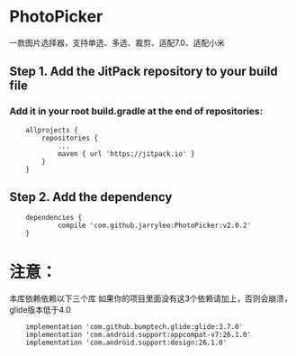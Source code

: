 # PhotoPicker
一款图片选择器，支持单选、多选、裁剪、适配7.0、适配小米

## Step 1. Add the JitPack repository to your build file

### Add it in your root build.gradle at the end of repositories:
```
	allprojects {
		repositories {
			...
			maven { url 'https://jitpack.io' }
		}
	}
```  
## Step 2. Add the dependency
```
	dependencies {
	        compile 'com.github.jarryleo:PhotoPicker:v2.0.2'
	}
```

# 注意：
本库依赖依赖以下三个库 如果你的项目里面没有这3个依赖请加上，否则会崩溃，glide版本低于4.0
```
    implementation 'com.github.bumptech.glide:glide:3.7.0'
    implementation 'com.android.support:appcompat-v7:26.1.0'
    implementation 'com.android.support:design:26.1.0'
```
